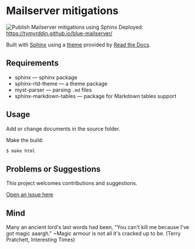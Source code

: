 # Mailserver mitigations

![Publish Mailserver mitigations using Sphinx](https://github.com/tymyrddin/blue-mailserver/workflows/Publish%20Mailserver%20mitigations%20using%20Sphinx/badge.svg?branch=main)
 Deployed: https://tymyrddin.github.io/blue-mailserver/

Built with [Sphinx](https://www.sphinx-doc.org) using a [theme](https://github.com/readthedocs/sphinx_rtd_theme) provided
by [Read the Docs](https://readthedocs.org/).

## Requirements

* sphinx — sphinx package
* sphinx-rtd-theme — a theme package
* myst-parser — parsing `.md` files
* sphinx-markdown-tables — package for Markdown tables support

## Usage

Add or change documents in the source folder.

Make the build:
```bash
$ make html
```

## Problems or Suggestions

This project welcomes contributions and suggestions. 

[Open an issue here](https://github.com/tymyrddin/blue-mailserver/issues)

## Mind

Many an ancient lord's last words had been, "You can't kill me because I've got magic aaargh." ~Magic armour is not all it's cracked up to be. (Terry Pratchett, Interesting Times)
